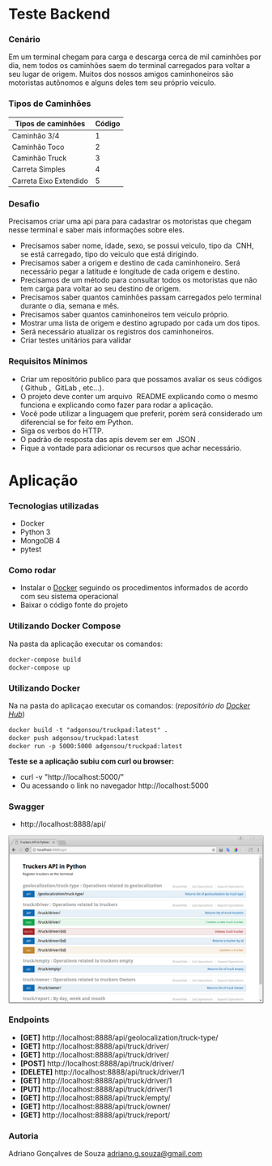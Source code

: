 # Teste Backend

### Cenário
Em um terminal chegam para carga e descarga cerca de mil caminhões por dia, nem todos os caminhões saem do terminal carregados para voltar a seu lugar de origem. Muitos dos nossos amigos caminhoneiros são motoristas autônomos e alguns deles tem seu próprio veiculo.

### Tipos de Caminhões

| Tipos de caminhões     | Código |
|------------------------|--------| 
| Caminhão 3/4           | 1      |
| Caminhão Toco          | 2      |
| Caminhão Truck         | 3      |
| Carreta Simples        | 4      |
| Carreta Eixo Extendido | 5      |

### Desafio
Precisamos criar uma api para para cadastrar os motoristas que chegam nesse terminal e saber mais informações sobre eles. 
- Precisamos saber nome, idade, sexo, se possui veiculo, tipo da ​ CNH​, se está carregado, tipo do veiculo que está dirigindo.
- Precisamos saber a origem e destino de cada caminhoneiro. Será necessário pegar a latitude e longitude de cada origem e destino.
- Precisamos de um método para consultar todos os motoristas que não tem carga para voltar ao seu destino de origem.
- Precisamos saber quantos caminhões passam carregados pelo terminal durante o dia, semana e mês.
- Precisamos saber quantos caminhoneiros tem veiculo próprio.
- Mostrar uma lista de origem e destino agrupado por cada um dos tipos.
- Será necessário atualizar os registros dos caminhoneiros.
- Criar testes unitários para validar

### Requisitos Mínimos
* Criar um repositório publico para que possamos avaliar os seus códigos (​ Github​ , ​ GitLab​ , etc...).
* O projeto deve conter um arquivo ​ README​ explicando como o mesmo funciona e explicando como fazer para rodar a aplicação.
* Você pode utilizar a linguagem que preferir, porém será considerado um diferencial se for feito em Python​.
* Siga os verbos do HTTP.
* O padrão de resposta das apis devem ser em ​ JSON​ .
* Fique a vontade para adicionar os recursos que achar necessário.

# Aplicação

### Tecnologias utilizadas
* Docker
* Python 3
* MongoDB 4
* pytest

### Como rodar
* Instalar o [Docker] seguindo os procedimentos informados de acordo com seu sistema operacional
* Baixar o código fonte do projeto

### Utilizando Docker Compose
Na pasta da aplicação executar os comandos:
```
docker-compose build
docker-compose up
```

### Utilizando Docker
Na na pasta do aplicaçao executar os comandos:
(*repositório do [Docker Hub]*)
```
docker build -t "adgonsou/truckpad:latest" . 
docker push adgonsou/truckpad:latest
docker run -p 5000:5000 adgonsou/truckpad:latest
```

**Teste se a aplicação subiu com curl ou browser:**
* curl -v "http://localhost:5000/"
* Ou acessando o link no navegador http://localhost:5000

### Swagger
* http://localhost:8888/api/

<img src="print1.png" align="center"/>

### Endpoints
* **[GET]** http://localhost:8888/api/geolocalization/truck-type/
* **[GET]** http://localhost:8888/api/truck/driver/
* **[GET]** http://localhost:8888/api/truck/driver/
* **[POST]** http://localhost:8888/api/truck/driver/
* **[DELETE]** http://localhost:8888/api/truck/driver/1
* **[GET]** http://localhost:8888/api/truck/driver/1
* **[PUT]** http://localhost:8888/api/truck/driver/1
* **[GET]** http://localhost:8888/api/truck/empty/
* **[GET]** http://localhost:8888/api/truck/owner/
* **[GET]** http://localhost:8888/api/truck/report/

### Autoria
Adriano Gonçalves de Souza
adriano.g.souza@gmail.com

[Docker]: https://docs.docker.com/install/
[Docker Hub]: https://hub.docker.com/
[here]: https://medium.com/@daniel.carlier/how-to-build-a-simple-flask-restful-api-with-docker-compose-2d849d738137